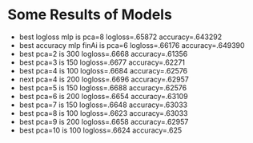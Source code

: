 # Some Results of Models
+ best logloss mlp is pca=8          logloss=.65872        accuracy=.643292
+ best accuracy mlp finAi is pca=6   logloss=.66176        accuracy=.649390
+ best pca=2 is 300         logloss=.6668        accuracy=.61356
+ best pca=3 is 150         logloss=.6677        accuracy=.62271
+ best pca=4 is 100         logloss=.6684        accuracy=.62576
+ next pca=4 is 200         logloss=.6696        accuracy=.62957
+ best pca=5 is 150         logloss=.6688        accuracy=.62576
+ best pca=6 is 200         logloss=.6654        accuracy=.63109
+ best pca=7 is 150         logloss=.6648        accuracy=.63033
+ best pca=8 is 100         logloss=.6623        accuracy=.63033
+ best pca=9 is 200         logloss=.6658        accuracy=.62957
+ best pca=10 is 100        logloss=.6624        accuracy=.625